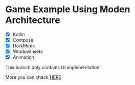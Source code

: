 # Game Example Using Moden Architecture

- [x] Kotlin
- [x] Compose
- [x] DarkMode
- [x] WindowInsets
- [x] Animation

This branch only contains UI implementation

More you can check [HERE](https://www.jianshu.com/p/ac7ee488df86)